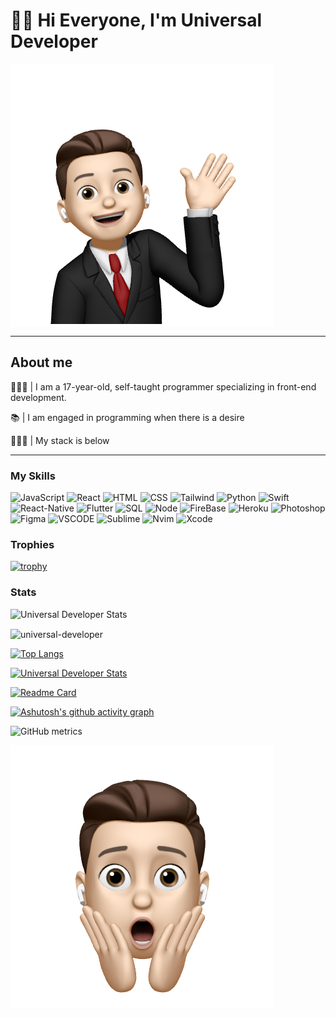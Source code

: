 # 👋🏻 Hi Everyone, I'm Universal Developer

<img align="center" src="https://github.com/universal-developer/universal-developer/blob/not-main/assets/hello.jpg">

<hr>
<h2>About me</h2>

👨🏻‍🎓 | I am a 17-year-old, self-taught programmer specializing in front-end development.

📚 | I am engaged in programming when there is a desire

👨🏻‍💻 | My stack is below

<hr>

### My Skills

![JavaScript](https://img.shields.io/badge/-JavaScript-292C34?style=for-the-badge&logo=javascript&logoColor=gold) ![React](https://img.shields.io/badge/-react-292C34?style=for-the-badge&logo=react) ![HTML](https://img.shields.io/badge/-HTML-292C34?style=for-the-badge&logo=HTML5) ![CSS](https://img.shields.io/badge/-CSS-292C34?style=for-the-badge&logo=CSS3&logoColor=264de4) ![Tailwind](https://img.shields.io/badge/-Tailwind-292C34?style=for-the-badge&logo=Tailwindcss) ![Python](https://img.shields.io/badge/-Python-292C34?style=for-the-badge&logo=python&logoColor=85C1E9) ![Swift](https://img.shields.io/badge/-Swift-292C34?style=for-the-badge&logo=swift&logoColor=orange) ![React-Native](https://img.shields.io/badge/-native-292C34?style=for-the-badge&logo=react) ![Flutter](https://img.shields.io/badge/Flutter-292C34?style=for-the-badge&logo=Flutter&logoColor=47c5fb) ![SQL](https://img.shields.io/badge/-SQL-292C34?style=for-the-badge&logo=MYSQL) ![Node](https://img.shields.io/badge/-Node-292C34?style=for-the-badge&logo=Node.js) ![FireBase](https://img.shields.io/badge/-FireBase-292C34?style=for-the-badge&logo=FireBase&logoColor) ![Heroku](https://img.shields.io/badge/-Heroku-292C34?style=for-the-badge&logo=Heroku&logoColor=6762a6) ![Photoshop](https://img.shields.io/badge/-PS-292C34?style=for-the-badge&logo=AdobePhotoshop&logoColor=40D0FB) ![Figma](https://img.shields.io/badge/-Figma-292C34?style=for-the-badge&logo=Figma&logoColor=90B56E) ![VSCODE](https://img.shields.io/badge/-VSCODE-292C34?style=for-the-badge&logo=VisualStudioCode&logoColor=0078d7) ![Sublime](https://img.shields.io/badge/-sUBLIME-292C34?style=for-the-badge&logo=SublimeText) ![Nvim](https://img.shields.io/badge/-Nvim-292C34?style=for-the-badge&logo=Neovim) ![Xcode](https://img.shields.io/badge/-Xcode-292C34?style=for-the-badge&logo=Xcode)

### Trophies

[![trophy](https://github-profile-trophy.vercel.app/?username=ryo-ma&theme=onedark)](https://github.com/ryo-ma/github-profile-trophy)

### Stats

![Universal Developer Stats](https://github-readme-stats.vercel.app/api?username=universal-developer&show_icons=true&theme=onedark)

<p><img align="center" src="https://github-readme-streak-stats.herokuapp.com/?user=universal-developer&theme=onedark" alt="universal-developer" /></p>

[![Top Langs](https://github-readme-stats.vercel.app/api/top-langs/?username=universal-developer&theme=onedark&layout=compact)](https://github.com/universal-developer/github-readme-stats)

[![Universal Developer Stats](https://github-readme-stats.vercel.app/api/pin/?username=universal-developer&repo=react-js-dolla-webpage&theme=onedark)](https://github.com/universal-developer/React-JS-Dolla-Webpage)

[![Readme Card](https://github-readme-stats.vercel.app/api/pin/?username=universal-developer&repo=React-JS-Data-Finances-Webpage&theme=onedark)](https://github.com/universal-developer/React-JS-Data-Finances-Webpage)

[![Ashutosh's github activity graph](https://activity-graph.herokuapp.com/graph?username=universal-developer&bg_color=292C34&color=E4BF7A&line=DF6D74&point=8EB573)](https://github.com/ashutosh00710/github-readme-activity-graph)

![GitHub metrics](https://metrics.lecoq.io/universal-developer)

<img align="center" src="https://github.com/universal-developer/universal-developer/blob/not-main/assets/wow.jpg">
